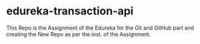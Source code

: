 # edureka-transaction-api
This Repo is the Assignment of the Edureka for the Git and GitHub part and creating the New Repo as per the inst. of the Assignment. 
